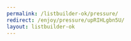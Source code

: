```yaml
---
permalink: /listbuilder-ok/pressure/
redirect: /enjoy/pressure/upRIHLgbn5U/
layout: listbuilder-ok
---
```

